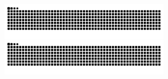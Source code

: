 ![github-contribution-grid-snake](https://raw.githubusercontent.com/isaiahjon3s/isaiahjon3s/output/github-contribution-grid-snake.svg)
![github-contribution-grid-snake-dark](https://raw.githubusercontent.com/isaiahjon3s/isaiahjon3s/output/github-contribution-grid-snake-dark.svg?palette=github-dark)
